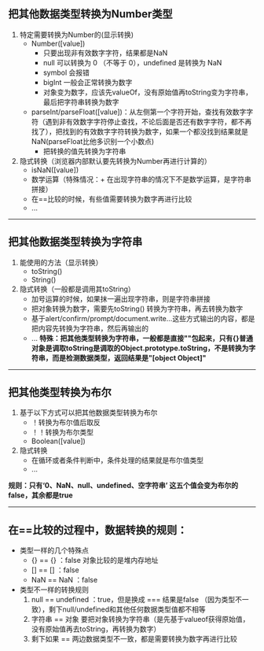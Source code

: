 ## 把其他数据类型转换为Number类型
1. 特定需要转换为Number的(显示转换)
    * Number([value])
        + 只要出现非有效数字字符，结果都是NaN
        + null 可以转换为 0 （不等于 0），undefined 是转换为 NaN
        + symbol 会报错
        + bigInt 一般会正常转换为数字
        + 对象变为数字，应该先valueOf，没有原始值再toString变为字符串，最后把字符串转换为数字
    * parseInt/parseFloat([value])：从左侧第一个字符开始，查找有效数字字符（遇到非有效数字字符停止查找，不论后面是否还有数字字符，都不再找了），把找到的有效数字字符转换为数字，如果一个都没找到结果就是NaN(parseFloat比他多识别一个小数点)
        + 把转换的值先转换为字符串
2. 隐式转换（浏览器内部默认要先转换为Number再进行计算的）
    * isNaN([value])
    * 数学运算（特殊情况：+ 在出现字符串的情况下不是数学运算，是字符串拼接）
    + 在==比较的时候，有些值需要转换为数字再进行比较
    + ...
***
## 把其他数据类型转换为字符串
1. 能使用的方法（显示转换）
    + toString()
    + String()
2. 隐式转换（一般都是调用其toString）
    + 加号运算的时候，如果抹一遍出现字符串，则是字符串拼接
    + 把对象转换为数字，需要先toString() 转换为字符串，再去转换为数字
    + 基于alert/confirm/prompt/document.write...这些方式输出的内容，都是把内容先转换为字符串，然后再输出的
    + ...
**特殊：把其他类型转换为字符串，一般都是直接""包起来，只有{}普通对象是调取toString是调取的Object.prototype.toString，不是转换为字符串，而是检测数据类型，返回结果是"[object Object]"**
***
## 把其他类型转换为布尔
1. 基于以下方式可以把其他数据类型转换为布尔
    + ！转换为布尔值后取反
    + ！！转换为布尔类型
    + Boolean([value])
2. 隐式转换
    + 在循环或者条件判断中，条件处理的结果就是布尔值类型
    + ...

**规则：只有‘0、NaN、null、undefined、空字符串’ 这五个值会变为布尔的false，其余都是true**
***
## 在==比较的过程中，数据转换的规则：
+ 类型一样的几个特殊点
    + {} == {} ：false 对象比较的是堆内存地址
    + [] == [] ：false
    + NaN == NaN ：false
+ 类型不一样的转换规则
    1. null == undefined ：true，但是换成 === 结果是false （因为类型不一致），剩下null/undefined和其他任何数据类型值都不相等
    2. 字符串 == 对象 要把对象转换为字符串（是先基于valueof获得原始值，没有原始值再去toString，再转换为数字）
    3. 剩下如果 == 两边数据类型不一致，都是需要转换为数字再进行比较